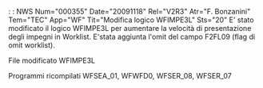  :  : NWS Num="000355" Date="20091118" Rel="V2R3" Atr="F. Bonzanini" Tem="TEC" App="WF" Tit="Modifica logico WFIMPE3L" Sts="20"
E' stato modificato il logico WFIMPE3L per aumentare la velocità di presentazione degli impegni in Worklist.
E'stata aggiunta l'omit del campo F2FL09 (flag di omit worklist).

File modificato
WFIMPE3L

Programmi ricompilati
WFSEA_01, WFWFD0, WFSER_08, WFSER_07
